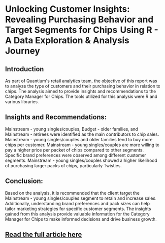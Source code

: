 # Unlocking Customer Insights: Revealing Purchasing Behavior and Target Segments for Chips  Using R - A Data Exploration & Analysis Journey

## Introduction
As part of Quantium's retail analytics team, the objective of this report was to analyze the type of customers and their purchasing behavior in relation to chips. 
The analysis aimed to provide insights and recommendations to the Category Manager for Chips. The tools utilized for this analysis were R and various libraries.

## Insights and Recommendations:
Mainstream - young singles/couples, Budget - older families, and Mainstream - retirees were identified as the main contributors to chip sales.
Mainstream - young singles/couples and older families tend to buy more chips per customer.
Mainstream - young singles/couples are more willing to pay a higher price per packet of chips compared to other segments.
Specific brand preferences were observed among different customer segments.
Mainstream - young singles/couples showed a higher likelihood of purchasing larger packs of chips, particularly Twisties.

## Conclusion:
Based on the analysis, it is recommended that the client target the Mainstream - young singles/couples segment to retain and increase sales. 
Additionally, understanding brand preferences and pack sizes can help tailor marketing strategies for specific customer segments. 
The insights gained from this analysis provide valuable information for the Category Manager for Chips to make informed decisions and drive business growth.

## [Read the full article here](https://adewalescrib.hashnode.dev/unlocking-customer-insights-revealing-purchasing-behavior-and-target-segments-for-chips-using-r)
